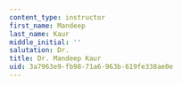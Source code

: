 ```yaml
---
content_type: instructor
first_name: Mandeep
last_name: Kaur
middle_initial: ''
salutation: Dr.
title: Dr. Mandeep Kaur
uid: 3a7963e9-fb98-71a6-963b-619fe338ae0e
---
```

